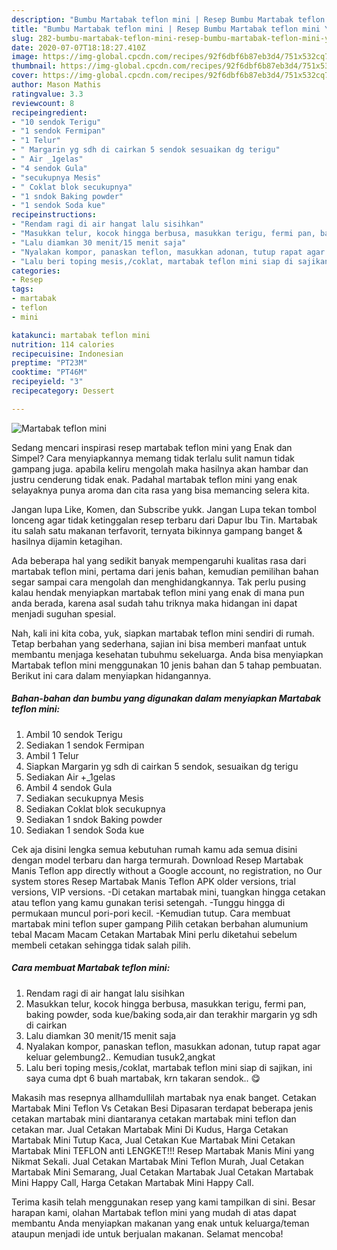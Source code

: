 ```yaml
---
description: "Bumbu Martabak teflon mini | Resep Bumbu Martabak teflon mini Yang Sedap"
title: "Bumbu Martabak teflon mini | Resep Bumbu Martabak teflon mini Yang Sedap"
slug: 282-bumbu-martabak-teflon-mini-resep-bumbu-martabak-teflon-mini-yang-sedap
date: 2020-07-07T18:18:27.410Z
image: https://img-global.cpcdn.com/recipes/92f6dbf6b87eb3d4/751x532cq70/martabak-teflon-mini-foto-resep-utama.jpg
thumbnail: https://img-global.cpcdn.com/recipes/92f6dbf6b87eb3d4/751x532cq70/martabak-teflon-mini-foto-resep-utama.jpg
cover: https://img-global.cpcdn.com/recipes/92f6dbf6b87eb3d4/751x532cq70/martabak-teflon-mini-foto-resep-utama.jpg
author: Mason Mathis
ratingvalue: 3.3
reviewcount: 8
recipeingredient:
- "10 sendok Terigu"
- "1 sendok Fermipan"
- "1 Telur"
- " Margarin yg sdh di cairkan 5 sendok sesuaikan dg terigu"
- " Air _1gelas"
- "4 sendok Gula"
- "secukupnya Mesis"
- " Coklat blok secukupnya"
- "1 sndok Baking powder"
- "1 sendok Soda kue"
recipeinstructions:
- "Rendam ragi di air hangat lalu sisihkan"
- "Masukkan telur, kocok hingga berbusa, masukkan terigu, fermi pan, baking powder, soda kue/baking soda,air dan terakhir margarin yg sdh di cairkan"
- "Lalu diamkan 30 menit/15 menit saja"
- "Nyalakan kompor, panaskan teflon, masukkan adonan, tutup rapat agar keluar gelembung2.. Kemudian tusuk2,angkat"
- "Lalu beri toping mesis,/coklat, martabak teflon mini siap di sajikan, ini saya cuma dpt 6 buah martabak, krn takaran sendok.. 😋"
categories:
- Resep
tags:
- martabak
- teflon
- mini

katakunci: martabak teflon mini 
nutrition: 114 calories
recipecuisine: Indonesian
preptime: "PT23M"
cooktime: "PT46M"
recipeyield: "3"
recipecategory: Dessert

---
```



![Martabak teflon mini](https://img-global.cpcdn.com/recipes/92f6dbf6b87eb3d4/751x532cq70/martabak-teflon-mini-foto-resep-utama.jpg)

Sedang mencari inspirasi resep martabak teflon mini yang Enak dan Simpel? Cara menyiapkannya memang tidak terlalu sulit namun tidak gampang juga. apabila keliru mengolah maka hasilnya akan hambar dan justru cenderung tidak enak. Padahal martabak teflon mini yang enak selayaknya punya aroma dan cita rasa yang bisa memancing selera kita.

Jangan lupa Like, Komen, dan Subscribe yukk. Jangan Lupa tekan tombol lonceng agar tidak ketinggalan resep terbaru dari Dapur Ibu Tin. Martabak itu salah satu makanan terfavorit, ternyata bikinnya gampang banget &amp; hasilnya dijamin ketagihan.

Ada beberapa hal yang sedikit banyak mempengaruhi kualitas rasa dari martabak teflon mini, pertama dari jenis bahan, kemudian pemilihan bahan segar sampai cara mengolah dan menghidangkannya. Tak perlu pusing kalau hendak menyiapkan martabak teflon mini yang enak di mana pun anda berada, karena asal sudah tahu triknya maka hidangan ini dapat menjadi suguhan spesial.


Nah, kali ini kita coba, yuk, siapkan martabak teflon mini sendiri di rumah. Tetap berbahan yang sederhana, sajian ini bisa memberi manfaat untuk membantu menjaga kesehatan tubuhmu sekeluarga. Anda bisa menyiapkan Martabak teflon mini menggunakan 10 jenis bahan dan 5 tahap pembuatan. Berikut ini cara dalam menyiapkan hidangannya.

<!--inarticleads1-->

##### Bahan-bahan dan bumbu yang digunakan dalam menyiapkan Martabak teflon mini:

1. Ambil 10 sendok Terigu
1. Sediakan 1 sendok Fermipan
1. Ambil 1 Telur
1. Siapkan  Margarin yg sdh di cairkan 5 sendok, sesuaikan dg terigu
1. Sediakan  Air +_1gelas
1. Ambil 4 sendok Gula
1. Sediakan secukupnya Mesis
1. Sediakan  Coklat blok secukupnya
1. Sediakan 1 sndok Baking powder
1. Sediakan 1 sendok Soda kue


Cek aja disini lengka semua kebutuhan rumah kamu ada semua disini dengan model terbaru dan harga termurah. Download Resep Martabak Manis Teflon app directly without a Google account, no registration, no Our system stores Resep Martabak Manis Teflon APK older versions, trial versions, VIP versions. -Di cetakan martabak mini, tuangkan hingga cetakan atau teflon yang kamu gunakan terisi setengah. -Tunggu hingga di permukaan muncul pori-pori kecil. -Kemudian tutup. Cara membuat martabak mini teflon super gampang Pilih cetakan berbahan alumunium tebal Macam Macam Cetakan Martabak Mini perlu diketahui sebelum membeli cetakan sehingga tidak salah pilih. 

<!--inarticleads2-->

##### Cara membuat Martabak teflon mini:

1. Rendam ragi di air hangat lalu sisihkan
1. Masukkan telur, kocok hingga berbusa, masukkan terigu, fermi pan, baking powder, soda kue/baking soda,air dan terakhir margarin yg sdh di cairkan
1. Lalu diamkan 30 menit/15 menit saja
1. Nyalakan kompor, panaskan teflon, masukkan adonan, tutup rapat agar keluar gelembung2.. Kemudian tusuk2,angkat
1. Lalu beri toping mesis,/coklat, martabak teflon mini siap di sajikan, ini saya cuma dpt 6 buah martabak, krn takaran sendok.. 😋


Makasih mas resepnya allhamdullilah martabak nya enak banget. Cetakan Martabak Mini Teflon Vs Cetakan Besi Dipasaran terdapat beberapa jenis cetakan martabak mini diantaranya cetakan martabak mini teflon dan cetakan mar. Jual Cetakan Martabak Mini Di Kudus, Harga Cetakan Martabak Mini Tutup Kaca, Jual Cetakan Kue Martabak Mini Cetakan Martabak Mini TEFLON anti LENGKET!!! Resep Martabak Manis Mini yang Nikmat Sekali. Jual Cetakan Martabak Mini Teflon Murah, Jual Cetakan Martabak Mini Semarang, Jual Cetakan Martabak Jual Cetakan Martabak Mini Happy Call, Harga Cetakan Martabak Mini Happy Call. 

Terima kasih telah menggunakan resep yang kami tampilkan di sini. Besar harapan kami, olahan Martabak teflon mini yang mudah di atas dapat membantu Anda menyiapkan makanan yang enak untuk keluarga/teman ataupun menjadi ide untuk berjualan makanan. Selamat mencoba!
